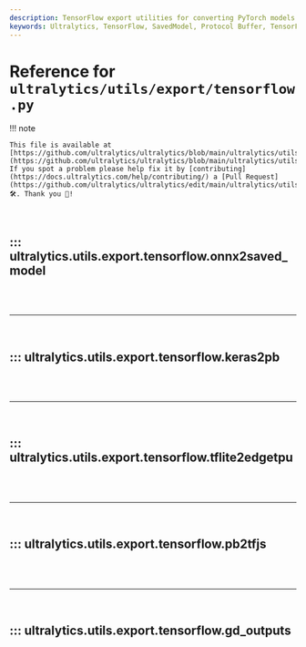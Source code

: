 ```yaml
---
description: TensorFlow export utilities for converting PyTorch models to various TensorFlow formats. Provides functions for converting models to TensorFlow SavedModel, Protocol Buffer (.pb), TensorFlow Lite, Edge TPU, and TensorFlow.js formats via ONNX intermediate representation with support for INT8 quantization and calibration.
keywords: Ultralytics, TensorFlow, SavedModel, Protocol Buffer, TensorFlow Lite, TFLite, Edge TPU, TensorFlow.js, ONNX conversion, PyTorch to TensorFlow, INT8 quantization, model calibration, frozen graph, onnx2tf, model export, web deployment, mobile deployment
---
```


# Reference for `ultralytics/utils/export/tensorflow.py`

!!! note

    This file is available at [https://github.com/ultralytics/ultralytics/blob/main/ultralytics/utils/export/tensorflow.py](https://github.com/ultralytics/ultralytics/blob/main/ultralytics/utils/export/tensorflow.py). If you spot a problem please help fix it by [contributing](https://docs.ultralytics.com/help/contributing/) a [Pull Request](https://github.com/ultralytics/ultralytics/edit/main/ultralytics/utils/export/tensorflow.py) 🛠️. Thank you 🙏!

<br>

## ::: ultralytics.utils.export.tensorflow.onnx2saved_model

<br><br><hr><br>

## ::: ultralytics.utils.export.tensorflow.keras2pb

<br><br><hr><br>

## ::: ultralytics.utils.export.tensorflow.tflite2edgetpu

<br><br><hr><br>

## ::: ultralytics.utils.export.tensorflow.pb2tfjs

<br><br><hr><br>

## ::: ultralytics.utils.export.tensorflow.gd_outputs

<br><br>
